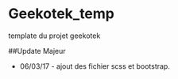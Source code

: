 # Geekotek_temp
template du projet geekotek

##Update Majeur
* 06/03/17 - ajout des fichier scss et bootstrap.

